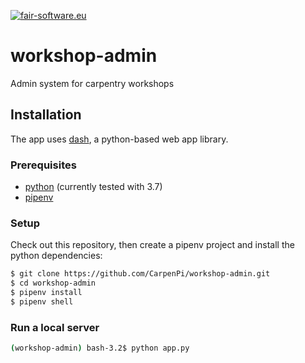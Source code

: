 [![fair-software.eu](https://img.shields.io/badge/fair--software.eu-%E2%97%8F%20%20%E2%97%8F%20%20%E2%97%8B%20%20%E2%97%8F%20%20%E2%97%8B-orange)](https://fair-software.eu)

# workshop-admin
Admin system for carpentry workshops

## Installation

The app uses [dash](https://dash.plotly.com), a python-based web app library.

### Prerequisites

 * [python](https://www.python.org/downloads/) (currently tested with 3.7)
 * [pipenv](https://github.com/pypa/pipenv)

### Setup

Check out this repository, then create a pipenv project and install the python dependencies:

```bash
$ git clone https://github.com/CarpenPi/workshop-admin.git
$ cd workshop-admin
$ pipenv install
$ pipenv shell
```

### Run a local server

```bash
(workshop-admin) bash-3.2$ python app.py
```
